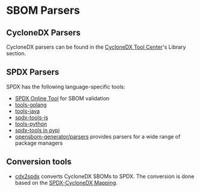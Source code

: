 # SBOM Parsers

## CycloneDX Parsers

CycloneDX parsers can be found in the [CycloneDX Tool Center](https://cyclonedx.org/tool-center/)'s Library section.

## SPDX Parsers

SPDX has the following language-specific tools:
* [SPDX Online Tool](https://tools.spdx.org/app/validate/) for SBOM validation
* [tools-golang](https://github.com/spdx/tools-golang)
* [tools-java](https://github.com/spdx/tools-java)
* [spdx-tools-js](https://github.com/spdx/spdx-tools-js)
* [tools-python](https://github.com/spdx/tools-python)
* [spdx-tools in pypi](https://pypi.org/project/spdx-tools/)
* [opensbom-generator/parsers](https://github.com/opensbom-generator/parsers) provides parsers for a wide range of package managers

## Conversion tools

* [cdx2spdx](https://github.com/spdx/cdx2spdx) converts CycloneDX SBOMs to SPDX. The conversion is done based on the [SPDX-CycloneDX Mapping](https://docs.google.com/spreadsheets/d/1PIiSYLJHlt8djG5OoOYniy_I-J31UMhBKQ62UUBHKVA/edit#gid=862310124).